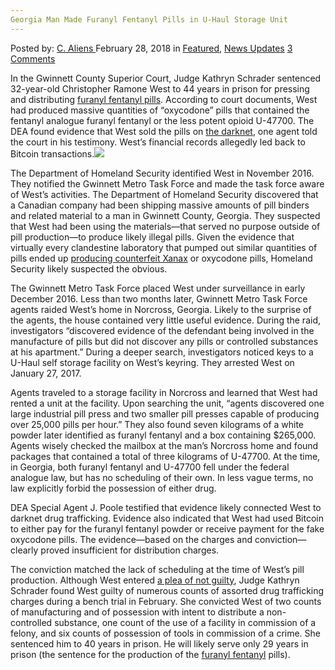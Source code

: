 ```yaml
---
Georgia Man Made Furanyl Fentanyl Pills in U-Haul Storage Unit
---
```

<article class="post-listing post-24895 post type-post status-publish format-standard has-post-thumbnail hentry 
 tag-fentanyl tag-furanyl tag-georgia tag-man tag-pills tag-storage tag-uhaul tag-unit">
<div class="post-inner">
<span>Posted by: <a href="https://www.deepdotweb.com/author/caliens/" title="">C. Aliens </a></span>
<span>February 28, 2018</span>
<span>in <a href="https://www.deepdotweb.com/category/deepdot-news/" rel="category tag">Featured</a>, <a href="https://www.deepdotweb.com/category/news-updates/" rel="category tag">News Updates</a></span>
<span><a href="https://www.deepdotweb.com/2018/02/28/georgia-man-made-furanyl-fentanyl-pills-u-haul-storage-unit/#comments">3 Comments</a></span>


<p>In the Gwinnett County Superior Court, Judge Kathryn Schrader sentenced 32-year-old Christopher Ramone West to 44 years in prison for pressing and distributing <a href="https://www.deepdotweb.com/tag/fentanyl/">furanyl fentanyl pills</a>. According to court documents, West had produced massive quantities of “oxycodone” pills that contained the fentanyl analogue furanyl fentanyl or the less potent opioid U-47700. The DEA found evidence that West sold the pills on <a href="https://www.deepdotweb.com/tag/darknet/">the darknet</a>, one agent told the court in his testimony. West&#8217;s financial records allegedly led back to Bitcoin transactions.<img class="wp-image-24907 aligncenter" src="https://www.deepdotweb.com/wp-content/uploads/2018/02/word-image-38.jpeg" srcset="https://www.deepdotweb.com/wp-content/uploads/2018/02/word-image-38.jpeg 660w, https://www.deepdotweb.com/wp-content/uploads/2018/02/word-image-38-300x150.jpeg 300w" sizes="(max-width: 660px) 100vw, 660px" /></p>
<p>The Department of Homeland Security identified West in November 2016. They notified the Gwinnett Metro Task Force and made the task force aware of West&#8217;s activities. The Department of Homeland Security discovered that a Canadian company had been shipping massive amounts of pill binders and related material to a man in Gwinnett County, Georgia. They suspected that West had been using the materials—that served no purpose outside of pill production—to produce likely illegal pills. Given the evidence that virtually every clandestine laboratory that pumped out similar quantities of pills ended up <a href="https://www.deepdotweb.com/2017/12/02/drug-dealer-made-xanax-sold-dark-web/">producing counterfeit Xanax</a> or oxycodone pills, Homeland Security likely suspected the obvious.</p>
<p>The Gwinnett Metro Task Force placed West under surveillance in early December 2016. Less than two months later, Gwinnett Metro Task Force agents raided West&#8217;s home in Norcross, Georgia. Likely to the surprise of the agents, the house contained very little useful evidence. During the raid, investigators “discovered evidence of the defendant being involved in the manufacture of pills but did not discover any pills or controlled substances at his apartment.” During a deeper search, investigators noticed keys to a U-Haul self storage facility on West&#8217;s keyring. They arrested West on January 27, 2017.</p>
<p>Agents traveled to a storage facility in Norcross and learned that West had rented a unit at the facility. Upon searching the unit, “agents discovered one large industrial pill press and two smaller pill presses capable of producing over 25,000 pills per hour.” They also found seven kilograms of a white powder later identified as furanyl fentanyl and a box containing $265,000. Agents wisely checked the mailbox at the man&#8217;s Norcross home and found packages that contained a total of three kilograms of U-47700. At the time, in Georgia, both furanyl fentanyl and U-47700 fell under the federal analogue law, but has no scheduling of their own. In less vague terms, no law explicitly forbid the possession of either drug.</p>
<p>DEA Special Agent J. Poole testified that evidence likely connected West to darknet drug trafficking. Evidence also indicated that West had used Bitcoin to either pay for the furanyl fentanyl powder or receive payment for the fake oxycodone pills. The evidence—based on the charges and conviction—clearly proved insufficient for distribution charges.</p>
<p>The conviction matched the lack of scheduling at the time of West&#8217;s pill production. Although West entered <a href="https://www.gwinnettcourts.com/casesearch/casedetail.aspx?1wVzOe/YF/r5CpcAeqBCGA">a plea of not guilty</a>, Judge Kathryn Schrader found West guilty of numerous counts of assorted drug trafficking charges during a bench trial in February. She convicted West of two counts of manufacturing and of possession with intent to distribute a non-controlled substance, one count of the use of a facility in commission of a felony, and six counts of possession of tools in commission of a crime. She sentenced him to 40 years in prison. He will likely serve only 29 years in prison (the sentence for the production of the <a href="https://www.deepdotweb.com/tag/fentanyl/">furanyl fentanyl</a> pills).</p>
</div>
<span style="display:none"><a href="https://www.deepdotweb.com/tag/fentanyl/" rel="tag">fentanyl</a> <a href="https://www.deepdotweb.com/tag/furanyl/" rel="tag">furanyl</a> <a href="https://www.deepdotweb.com/tag/georgia/" rel="tag">georgia</a> <a href="https://www.deepdotweb.com/tag/man/" rel="tag">man</a> <a href="https://www.deepdotweb.com/tag/pills/" rel="tag">pills</a> <a href="https://www.deepdotweb.com/tag/storage/" rel="tag">storage</a> <a href="https://www.deepdotweb.com/tag/uhaul/" rel="tag">uhaul</a> <a href="https://www.deepdotweb.com/tag/unit/" rel="tag">unit</a></span> <span style="display:none" class="updated">2018-02-28</span>
<div style="display:none" class="vcard author" itemprop="author" itemscope itemtype="http://schema.org/Person"><strong class="fn" itemprop="name"><a href="https://www.deepdotweb.com/author/caliens/" title="Posts by C. Aliens" rel="author">C. Aliens</a></strong></div>
</div>
</article>

